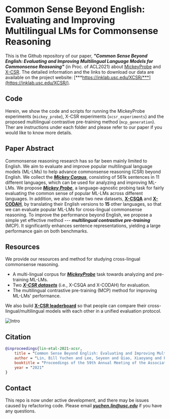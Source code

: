 # Common Sense Beyond English: Evaluating and Improving Multilingual LMs for Commonsense Reasoning

This is the Github repository of our paper, ***"Common Sense Beyond English: Evaluating and Improving Multilingual Language Models for Commonsense Reasoning"*** (in Proc. of ACL2021) about [MickeyProbe](https://inklab.usc.edu/XCSR/mickey) and [X-CSR](https://inklab.usc.edu//XCSR/xcsr_datasets). The detailed information and the links to download our data are available on the project website: 
[***https://inklab.usc.edu/XCSR/***](https://inklab.usc.edu/XCSR/).

## Code 

Herein, we show the code and scripts for running the MickeyProbe experiments (`mickey_probe`), X-CSR experiments (`xcsr_experiments`) and the proposed multilingual contrastive pre-training method (`mcp_generation`).
Ther are instructions under each folder and please refer to our paper if you would like to know more details. 

## Paper Abstract 
Commonsense reasoning research has so far been mainly limited to English.
We aim to evaluate and improve popular multilingual language models (ML-LMs) to help advance commonsense reasoning (CSR) beyond English.
We collect the ***[Mickey Corpus](mickey#mickeycorpus)***, consisting of 561k sentences in 11 different languages, which
can be used for analyzing and improving ML-LMs.
We propose ***[Mickey Probe](mickey)***, a language-agnostic  probing task for fairly evaluating the common sense of popular ML-LMs across different languages.
In addition, we also create two new datasets, **[X-CSQA](https://inklab.usc.edu/XCSR/xcsr_datasets#x-csqa)** and **[X-CODAH](https://inklab.usc.edu/XCSR/xcsr_datasets#x-codah)**, by translating their English versions to **15** other languages, so that we can evaluate popular ML-LMs for cross-lingual commonsense reasoning.
To improve the performance beyond English, 
we propose a simple yet effective method --- ***multilingual contrastive pre-training*** (MCP).
It significantly enhances sentence representations, yielding a large performance gain on both benchmarks.

## Resources 

We provide our resources and method for studying cross-lingual commonsense reasoning.

- A multi-lingual corpus for ***[MickeyProbe](https://inklab.usc.edu/XCSR/mickey)*** task towards analyzing and pre-training ML-LMs.
- Two ***[X-CSR datasets](https://inklab.usc.edu/XCSR/xcsr_datasets)*** (i.e., X-CSQA and X-CODAH) for evaluation.
- The multilingual contrastive pre-training (MCP) method for improving ML-LMs' performance.

We also build **[X-CSR leaderboard](https://inklab.usc.edu/XCSR/leaderboard)** so that people can compare their cross-lingual/multilingual models with each other in a unified evaluation protocol.

![Intro](https://inklab.usc.edu/XCSR/images/intro.png)

## Citation

```bibtex
@inproceedings{lin-etal-2021-xcsr,
    title = "Common Sense Beyond English: Evaluating and Improving Multilingual Language Models for Commonsense Reasoning",
    author = "Lin, Bill Yuchen and Lee, Seyeon and Qiao, Xiaoyang and Ren, Xiang",
    booktitle = "Proceedings of the 59th Annual Meeting of the Association for Computational Linguistics (ACL-IJCNLP 2021)",
    year = "2021"
}
```


## Contact
This repo is now under active development, and there may be issues caused by refactoring code.
Please email ***yuchen.lin@usc.edu*** if you have any questions.
